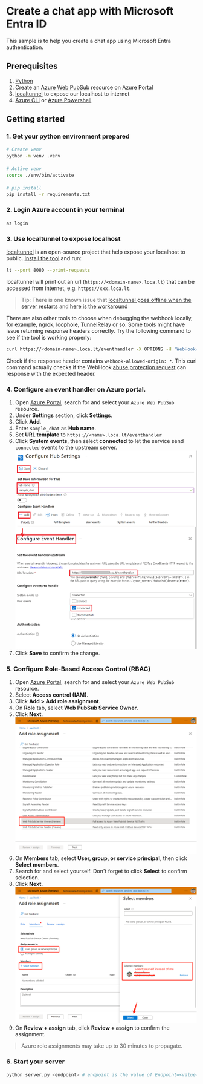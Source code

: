 # Create a chat app with Microsoft Entra ID

This sample is to help you create a chat app using Microsoft Entra authentication.

## Prerequisites

1. [Python](https://www.python.org/)
2. Create an [Azure Web PubSub](https://ms.portal.azure.com/#blade/HubsExtension/BrowseResource/resourceType/Microsoft.SignalRService%2FWebPubSub) resource on Azure Portal
3. [localtunnel](https://github.com/localtunnel/localtunnel) to expose our localhost to internet
4. [Azure CLI](https://docs.microsoft.com/cli/azure/) or [Azure Powershell](https://docs.microsoft.com/powershell/azure/)

## Getting started

### 1. Get your python environment prepared

```bash
# Create venv
python -m venv .venv

# Active venv
source ./env/bin/activate

# pip install
pip install -r requirements.txt
```

### 2. Login Azure account in your terminal

```bash
az login
```

### 3. Use localtunnel to expose localhost

[localtunnel](https://github.com/localtunnel/localtunnel) is an open-source project that help expose your localhost to public. [Install the tool](https://github.com/localtunnel/localtunnel#installation) and run:

```bash
lt --port 8080 --print-requests
```

localtunnel will print out an url (`https://<domain-name>.loca.lt`) that can be accessed from internet, e.g. `https://xxx.loca.lt`.

> Tip:
> There is one known issue that [localtunnel goes offline when the server restarts](https://github.com/localtunnel/localtunnel/issues/466) and [here is the workaround](https://github.com/localtunnel/localtunnel/issues/466#issuecomment-1030599216)

There are also other tools to choose when debugging the webhook locally, for example, [ngrok](​https://ngrok.com/), [loophole](https://loophole.cloud/docs/), [TunnelRelay](https://github.com/OfficeDev/microsoft-teams-tunnelrelay) or so. Some tools might have issue returning response headers correctly. Try the following command to see if the tool is working properly:

```bash
curl https://<domain-name>.loca.lt/eventhandler -X OPTIONS -H "WebHook-Request-Origin: *" -H "ce-awpsversion: 1.0" --ssl-no-revoke -i
```

Check if the response header contains `webhook-allowed-origin: *`. This curl command actually checks if the WebHook [abuse protection request](https://docs.microsoft.com/azure/azure-web-pubsub/reference-cloud-events#webhook-validation) can response with the expected header.

### 4. Configure an event handler on Azure portal.

1. Open [Azure Portal](https://ms.portal.azure.com/), search for and select your `Azure Web PubSub` resource.
2. Under **Settings** section, click **Settings**.
3. Click **Add**.
4. Enter `sample_chat` as **Hub name**.
5. Set **URL template** to `https://<name>.loca.lt/eventhandler`
6. Click **System events**, then select **connected** to let the service send `connected` events to the upstream server.
   ![Event Handler](../../images/portal_event_handler_chat.png)
7. Click **Save** to confirm the change.

### 5. Configure Role-Based Access Control (RBAC)

1. Open [Azure Portal](https://ms.portal.azure.com/), search for and select your `Azure Web PubSub` resource.
2. Select **Access control (IAM)**.
3. Click **Add > Add role assignment**.
4. On **Role** tab, select **Web PubSub Service Owner**.
5. Click **Next**.
   ![Screenshot of Select Roles](./media/add-role-assignment-roles.png)
6. On **Members** tab, select **User, group, or service principal**, then click **Select members**.
7. Search for and select yourself. Don't forget to click **Select** to confirm selection.
8. Click **Next**.
   ![Screenshot of Select Members](./media/add-role-assignment-members.png)
9. On **Review + assign** tab, click **Review + assign** to confirm the assignment.

> Azure role assignments may take up to 30 minutes to propagate.

### 6. Start your server

```python
python server.py <endpoint> # endpoint is the value of Endpoint=<value> in the connection string
```
